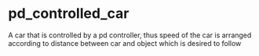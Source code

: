 # pd_controlled_car
A car that is controlled by a pd controller, thus speed of the car is arranged according to distance between car and object which is desired to follow
